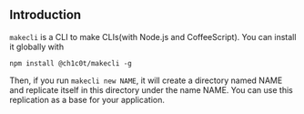 ## Introduction

`makecli` is a CLI to make CLIs(with Node.js and CoffeeScript). You can install it globally with

```
npm install @ch1c0t/makecli -g
```

Then, if you run `makecli new NAME`, it will create a directory named NAME
and replicate itself in this directory under the name NAME.
You can use this replication as a base for your application.
